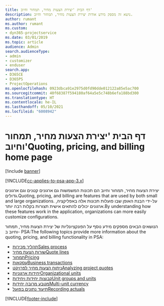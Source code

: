 ```yaml
---
title: דף הבית 'יצירת הצעות מחיר, תמחור וחיוב'
description: נושא זה מספק מידע אודות יצירת הצעות מחיר, תמחור וחיוב.
author: rumant
ms.author: rumant
ms.custom:
- dyn365-projectservice
ms.date: 03/01/2019
ms.topic: article
audience: Admin
search.audienceType:
- admin
- customizer
- enduser
search.app:
- D365CE
- D365PS
- ProjectOperations
ms.openlocfilehash: 0923dbca91e2975d0fd90dde012122a85e5ac700
ms.sourcegitcommit: 40f68387f594180af64a5e5c748b6efa188bd300
ms.translationtype: HT
ms.contentlocale: he-IL
ms.lasthandoff: 05/10/2021
ms.locfileid: "6008942"
---
```

# <a name="quoting-pricing-and-billing-home-page"></a><span data-ttu-id="5eed4-103">דף הבית 'יצירת הצעות מחיר, תמחור וחיוב'</span><span class="sxs-lookup"><span data-stu-id="5eed4-103">Quoting, pricing, and billing home page</span></span>

[!include [banner](../includes/psa-now-project-operations.md)]

[!INCLUDE[cc-applies-to-psa-app-3.x](../includes/cc-applies-to-psa-app-3x.md)]

<span data-ttu-id="5eed4-104">יצירת הצעות מחיר, תמחור וחיוב הם תכונות המשמשות גם ארגונים קטנים וגם ארגונים גדולים.</span><span class="sxs-lookup"><span data-stu-id="5eed4-104">Quoting, pricing, and billing are features that are used by both small and large organizations.</span></span> <span data-ttu-id="5eed4-105">על-ידי הבנת האופן שבו פועלות תכונות אלה באפליקציה, ארגונים יכולים להתאים אישית תצורות בקלות רבה יותר.</span><span class="sxs-lookup"><span data-stu-id="5eed4-105">By understanding how these features work in the application, organizations can more easily customize configurations.</span></span>

<span data-ttu-id="5eed4-106">הנושאים הבאים מספקים מידע נוסף על הפונקציונליות של יצירת הצעות מחיר, תמחור וחיוב ב- PSA:</span><span class="sxs-lookup"><span data-stu-id="5eed4-106">The following topics provide more information about the quoting, pricing, and billing functionality in PSA:</span></span>

- [<span data-ttu-id="5eed4-107">תהליך מכירות</span><span class="sxs-lookup"><span data-stu-id="5eed4-107">Sales process</span></span>](basic-sales-process.md)
- [<span data-ttu-id="5eed4-108">שורות הצעת מחיר</span><span class="sxs-lookup"><span data-stu-id="5eed4-108">Quote lines</span></span>](basic-quote-lines.md)
- [<span data-ttu-id="5eed4-109">תמחור</span><span class="sxs-lookup"><span data-stu-id="5eed4-109">Pricing</span></span>](basic-pricing.md)
- [<span data-ttu-id="5eed4-110">עסקאות</span><span class="sxs-lookup"><span data-stu-id="5eed4-110">Business transactions</span></span>](basic-business-transactions.md)
- [<span data-ttu-id="5eed4-111">ניתוח הצעות מחיר לפרויקט</span><span class="sxs-lookup"><span data-stu-id="5eed4-111">Analyzing project quotes</span></span>](basic-analyzing-quotes.md)
- [<span data-ttu-id="5eed4-112">יחידות ארגוניות</span><span class="sxs-lookup"><span data-stu-id="5eed4-112">Organizational units</span></span>](advanced-organizational.md)
- [<span data-ttu-id="5eed4-113">קבוצות יחידות ויחידות</span><span class="sxs-lookup"><span data-stu-id="5eed4-113">Unit groups and units</span></span>](advanced-units.md)
- [<span data-ttu-id="5eed4-114">מטבע מרובה יחידות</span><span class="sxs-lookup"><span data-stu-id="5eed4-114">Multi-unit currency</span></span>](advanced-currency.md)
- [<span data-ttu-id="5eed4-115">תיעוד נתונים בפועל</span><span class="sxs-lookup"><span data-stu-id="5eed4-115">Recording actuals</span></span>](advanced-actuals.md)


[!INCLUDE[footer-include](../includes/footer-banner.md)]